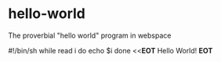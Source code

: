 # hello-world
The proverbial "hello world" program in webspace

#!/bin/sh
while read i
do
   echo $i
done <<__EOT__
Hello World!
__EOT__
